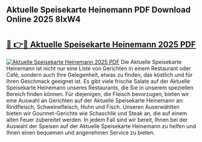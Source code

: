 ## Aktuelle Speisekarte Heinemann PDF Download Online 2025 8IxW4

# <h2><a href="http://gc7fxp.nevu.top/?p=Aktuelle+Speisekarte+Heinemann">🔗 👉🔴 Aktuelle Speisekarte Heinemann 2025 PDF</a></h2>

[![Aktuelle Speisekarte Heinemann 2025 PDF](https://i.imgur.com/dBaPXMq.png)](http://gc7fxp.nevu.top/?p=Aktuelle+Speisekarte+Heinemann)
Die Aktuelle Speisekarte Heinemann ist nicht nur eine Liste von Gerichten in einem Restaurant oder Café, sondern auch Ihre Gelegenheit, etwas zu finden, das köstlich und für Ihren Geschmack geeignet ist. Es gibt viele frische Salate auf der Aktuelle Speisekarte Heinemann unseres Restaurants, die Sie in unserem speziellen Bereich finden können. Für diejenigen, die Fleisch bevorzugen, bieten wir eine Auswahl an Gerichten auf der Aktuelle Speisekarte Heinemann an: Rindfleisch, Schweinefleisch, Huhn und Fisch. Unseren Auserwählten bieten wir Gourmet-Gerichte wie Schaschlik und Steak an, die auf einem alten Feuer zubereitet werden. In jedem Fall sind wir bereit, Ihnen bei der Auswahl der Speisen auf der Aktuelle Speisekarte Heinemann zu helfen und Ihnen einen bequemen und angenehmen Service zu bieten.
